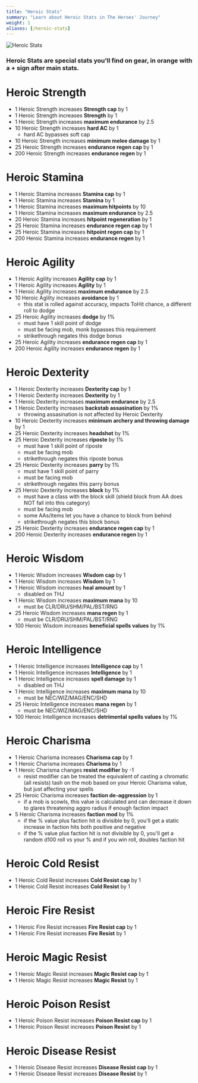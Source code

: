 ```yaml
---
title: "Heroic Stats"
summary: "Learn about Heroic Stats in The Heroes' Journey"
weight: 1
aliases: [/heroic-stats]
---
```


![Heroic Stats](/images/stats.webp)

### Heroic Stats are special stats you'll find on gear, in orange with a + sign after main stats.

# Heroic Strength


- 1 Heroic Strength increases **Strength cap** by 1
- 1 Heroic Strength increases **Strength** by 1
- 1 Heroic Strength increases **maximum endurance** by 2.5
- 10 Heroic Strength increases **hard AC** by 1
    - hard AC bypasses soft cap
- 10 Heroic Strength increases **minimum melee damage** by 1
- 25 Heroic Strength increases **endurance regen cap** by 1
- 200 Heroic Strength increases **endurance regen** by 1

# Heroic Stamina

- 1 Heroic Stamina increases **Stamina cap** by 1
- 1 Heroic Stamina increases **Stamina** by 1
- 1 Heroic Stamina increases **maximum hitpoints** by 10
- 1 Heroic Stamina increases **maximum endurance** by 2.5
- 20 Heroic Stamina increases **hitpoint regeneration** by 1
- 25 Heroic Stamina increases **endurance regen cap** by 1
- 25 Heroic Stamina increases **hitpoint regen cap** by 1
- 200 Heroic Stamina increases **endurance regen** by 1

# Heroic Agility

- 1 Heroic Agility increases **Agility cap** by 1
- 1 Heroic Agility increases **Agility** by 1
- 1 Heroic Agility increases **maximum endurance** by 2.5
- 10 Heroic Agility increases **avoidance** by 1
    - this stat is rolled against accuracy, impacts ToHit chance, a different roll to dodge
- 25 Heroic Agility increases **dodge** by 1%
    - must have 1 skill point of dodge
    - must be facing mob, monk bypasses this requirement
    - strikethrough negates this dodge bonus
- 25 Heroic Agility increases **endurance regen cap** by 1
- 200 Heroic Agility increases **endurance regen** by 1

# Heroic Dexterity

- 1 Heroic Dexterity increases **Dexterity cap** by 1
- 1 Heroic Dexterity increases **Dexterity** by 1
- 1 Heroic Dexterity increases **maximum endurance** by 2.5
- 1 Heroic Dexterity increases **backstab assasination** by 1%
    - throwing assasination is not affected by Heroic Dexterity
- 10 Heroic Dexterity increases **minimum archery and throwing damage** by 1
- 25 Heroic Dexterity increases **headshot** by 1%
- 25 Heroic Dexterity increases **riposte** by 1%
    - must have 1 skill point of riposte
    - must be facing mob
    - strikethrough negates this riposte bonus
- 25 Heroic Dexterity increases **parry** by 1%
    - must have 1 skill point of parry
    - must be facing mob
    - strikethrough negates this parry bonus
- 25 Heroic Dexterity increases **block** by 1%
    - must have a class with the block skill (shield block from AA does NOT fall into this category)
    - must be facing mob
    - some AAs/items let you have a chance to block from behind
    - strikethrough negates this block bonus
- 25 Heroic Dexterity increases **endurance regen cap** by 1
- 200 Heroic Dexterity increases **endurance regen** by 1

# Heroic Wisdom

- 1 Heroic Wisdom increases **Wisdom cap** by 1
- 1 Heroic Wisdom increases **Wisdom** by 1
- 1 Heroic Wisdom increases **heal amount** by 1
    - disabled on THJ
- 1 Heroic Wisdom increases **maximum mana** by 10
    - must be CLR/DRU/SHM/PAL/BST/RNG
- 25 Heroic Wisdom increases **mana regen** by 1
    - must be CLR/DRU/SHM/PAL/BST/RNG
- 100 Heroic Wisdom increases **beneficial spells values** by 1%

# Heroic Intelligence

- 1 Heroic Intelligence increases **Intelligence cap** by 1
- 1 Heroic Intelligence increases **Intelligence** by 1
- 1 Heroic Intelligence increases **spell damage** by 1
    - disabled on THJ
- 1 Heroic Intelligence increases **maximum mana** by 10
    - must be NEC/WIZ/MAG/ENC/SHD
- 25 Heroic Intelligence increases **mana regen** by 1
    - must be NEC/WIZ/MAG/ENC/SHD
- 100 Heroic Intelligence increases **detrimental spells values** by 1%

# Heroic Charisma
- 1 Heroic Charisma increases **Charisma cap** by 1
- 1 Heroic Charisma increases **Charisma** by 1
- 1 Heroic Charisma changes **resist modifier** by -1
    - resist modifier can be treated the equivalent of casting a chromatic (all resists) tash on the mob based on your Heroic Charisma value, but just affecting your spells
- 25 Heroic Charisma increases **faction de-aggression** by 1
    - if a mob is scowls, this value is calculated and can decrease it down to glares threatening aggro radius if enough faction impact
- 5 Heroic Charisma increases **faction mod** by 1%
    - if the % value plus faction hit is divisible by 0, you'll get a static increase in faction hits both positive and negative
    - if the % value plus faction hit is not divisible by 0, you'll get a random d100 roll vs your % and if you win roll, doubles faction hit

# Heroic Cold Resist

- 1 Heroic Cold Resist increases **Cold Resist cap** by 1
- 1 Heroic Cold Resist increases **Cold Resist** by 1

# Heroic Fire Resist

- 1 Heroic Fire Resist increases **Fire Resist cap** by 1
- 1 Heroic Fire Resist increases **Fire Resist** by 1

# Heroic Magic Resist

- 1 Heroic Magic Resist increases **Magic Resist cap** by 1
- 1 Heroic Magic Resist increases **Magic Resist** by 1

# Heroic Poison Resist

- 1 Heroic Poison Resist increases **Poison Resist cap** by 1
- 1 Heroic Poison Resist increases **Poison Resist** by 1

# Heroic Disease  Resist

- 1 Heroic Disease  Resist increases **Disease Resist cap** by 1
- 1 Heroic Disease  Resist increases **Disease Resist** by 1